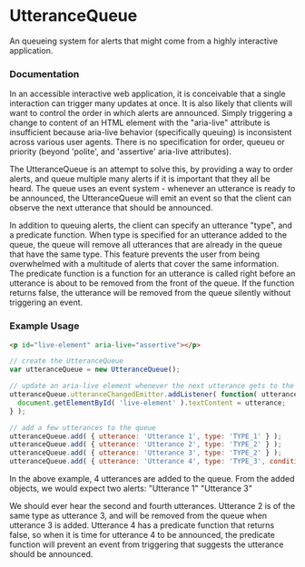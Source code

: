 UtteranceQueue
======

An queueing system for alerts that might come from a highly interactive application.

### Documentation
In an accessible interactive web application, it is conceivable that a single interaction can trigger
many updates at once. It is also likely that clients will want to control the order
in which alerts are announced.  Simply triggering a change to content of an HTML element with the "aria-live"
attribute is insufficient because aria-live behavior (specifically queuing) is inconsistent across various user agents.
There is no specification for order, queueu or priority (beyond 'polite', and 'assertive' aria-live attributes).

The UtteranceQueue is an attempt to solve this, by providing a way to order alerts, and queue multiple many alerts
if it is important that they all be heard.  The queue uses an event system - whenever an utterance is ready to be
announced, the UtteranceQueue will emit an event so that the client can observe the next utterance that should be
announced.

In addition to queuing alerts, the client can specify an utterance "type", and a predicate function. When type is
specified for an utterance added to the queue, the queue will remove all utterances that are already in the queue that
have the same type. This feature prevents the user from being overwhelmed with a multitude of alerts that cover the
same information. The predicate function is a function for an utterance is called right before an utterance is about
to be removed from the front of the queue. If the function returns false, the utterance will be removed from the queue
silently without triggering an event.

### Example Usage

```html
<p id="live-element" aria-live="assertive"></p>
```

```js
// create the UtteranceQueue
var utteranceQueue = new UtteranceQueue();

// update an aria-live element whenever the next utterance gets to the front of the queue
utteranceQueue.utteranceChangedEmitter.addListener( function( utterance ) {
  document.getElementById( 'live-element' ).textContent = utterance;
} );

// add a few utterances to the queue
utteranceQueue.add( { utterance: 'Utterance 1', type: 'TYPE_1' } );
utteranceQueue.add( { utterance: 'Utterance 2', type: 'TYPE_2' } );
utteranceQueue.add( { utterance: 'Utterance 3', type: 'TYPE_2' } );
utteranceQueue.add( { utterance: 'Utterance 4', type: 'TYPE_3', condition: function() { return false; } } );
```

In the above example, 4 utterances are added to the queue.  From the added objects, we would expect two alerts:
"Utterance 1"
"Utterance 3"

We should ever hear the second and fourth utterances.  Utterance 2 is of the same type as utterance 3, and will be
removed from the queue when utterance 3 is added.  Utterance 4 has a predicate function that returns false, so when 
it is time for utterance 4 to be announced, the predicate function will prevent an event from triggering that suggests
the utterance should be announced.


